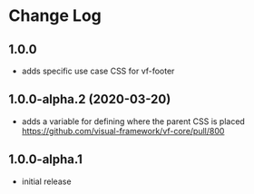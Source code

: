 # Change Log

## 1.0.0

* adds specific use case CSS for vf-footer

## 1.0.0-alpha.2 (2020-03-20)

* adds a variable for defining where the parent CSS is placed https://github.com/visual-framework/vf-core/pull/800

## 1.0.0-alpha.1

* initial release
